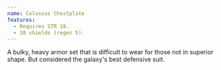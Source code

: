 ```yaml
---
name: Colossus Chestplate
features:
  - Requires STR 18.
  - 10 shields (regen 5).
---
```

A bulky, heavy armor set that is difficult to wear for those not in superior shape. But considered the galaxy's best defensive suit.